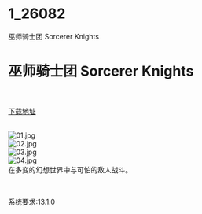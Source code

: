 # 1_26082
巫师骑士团 Sorcerer Knights
# 巫师骑士团 Sorcerer Knights
 <br/></br>
[下载地址](https://www.switch520.cc/article/26082 "下载地址")
<br/></br>

<p><img title="01.jpg" src="https://www.switch520.cc/muke_img/2022_01_02_0a95226816a2d.jpg" alt="01.jpg"><br>
<img title="02.jpg" src="https://www.switch520.cc/muke_img/2022_01_02_7cb39c7ba4ebc.jpg" alt="02.jpg"><br>
<img title="03.jpg" src="https://www.switch520.cc/muke_img/2022_01_02_07533332d6d89.jpg" alt="03.jpg"><br>
<img title="04.jpg" src="https://www.switch520.cc/muke_img/2022_01_02_a98a5f041b513.jpg" alt="04.jpg"><br>
在多变的幻想世界中与可怕的敌人战斗。</p>
<p>&nbsp;</p>
<p>系统要求:13.1.0</p>



